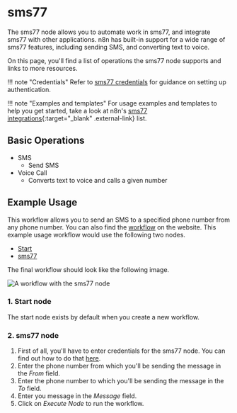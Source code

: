 # sms77

The sms77 node allows you to automate work in sms77, and integrate sms77 with other applications. n8n has built-in support for a wide range of sms77 features, including sending SMS, and converting text to voice. 

On this page, you'll find a list of operations the sms77 node supports and links to more resources.

!!! note "Credentials"
    Refer to [sms77 credentials](/integrations/builtin/credentials/sms77/) for guidance on setting up authentication. 

!!! note "Examples and templates"
    For usage examples and templates to help you get started, take a look at n8n's [sms77 integrations](https://n8n.io/integrations/sms77/){:target="_blank" .external-link} list.


## Basic Operations

* SMS
    * Send SMS
* Voice Call
    * Converts text to voice and calls a given number

## Example Usage

This workflow allows you to send an SMS to a specified phone number from any phone number. You can also find the [workflow](https://n8n.io/workflows/469) on the website. This example usage workflow would use the following two nodes.
- [Start](/integrations/builtin/core-nodes/n8n-nodes-base.start/)
- [sms77]()

The final workflow should look like the following image.

![A workflow with the sms77 node](/_images/integrations/builtin/app-nodes/sms77/workflow.png)

### 1. Start node

The start node exists by default when you create a new workflow.

### 2. sms77 node

1. First of all, you'll have to enter credentials for the sms77 node. You can find out how to do that [here](/integrations/builtin/credentials/sms77/).
2. Enter the phone number from which you'll be sending the message in the *From* field.
3. Enter the phone number to which you'll be sending the message in the *To* field.
4. Enter you message in the *Message* field.
5. Click on *Execute Node* to run the workflow.
